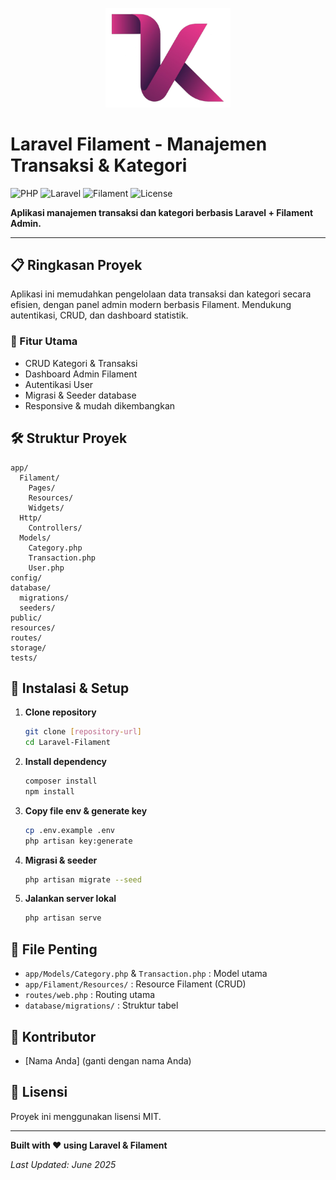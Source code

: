 <p align="center">
  <img src="docs/personal-logo.png" width="200" alt="KosKu Logo" />
</p>

# Laravel Filament - Manajemen Transaksi & Kategori

![PHP](https://img.shields.io/badge/PHP-777BB4?style=for-the-badge&logo=php&logoColor=white)
![Laravel](https://img.shields.io/badge/Laravel-FF2D20?style=for-the-badge&logo=laravel&logoColor=white)
![Filament](https://img.shields.io/badge/Filament-3B82F6?style=for-the-badge)
![License](https://img.shields.io/badge/License-MIT-green?style=for-the-badge)

**Aplikasi manajemen transaksi dan kategori berbasis Laravel + Filament Admin.**

---

## 📋 Ringkasan Proyek

Aplikasi ini memudahkan pengelolaan data transaksi dan kategori secara efisien, dengan panel admin modern berbasis Filament. Mendukung autentikasi, CRUD, dan dashboard statistik.

### 🎯 Fitur Utama
- CRUD Kategori & Transaksi
- Dashboard Admin Filament
- Autentikasi User
- Migrasi & Seeder database
- Responsive & mudah dikembangkan

## 🛠️ Struktur Proyek
```
app/
  Filament/
    Pages/
    Resources/
    Widgets/
  Http/
    Controllers/
  Models/
    Category.php
    Transaction.php
    User.php
config/
database/
  migrations/
  seeders/
public/
resources/
routes/
storage/
tests/
```

## 🚀 Instalasi & Setup

1. **Clone repository**
   ```bash
   git clone [repository-url]
   cd Laravel-Filament
   ```
2. **Install dependency**
   ```bash
   composer install
   npm install
   ```
3. **Copy file env & generate key**
   ```bash
   cp .env.example .env
   php artisan key:generate
   ```
4. **Migrasi & seeder**
   ```bash
   php artisan migrate --seed
   ```
5. **Jalankan server lokal**
   ```bash
   php artisan serve
   ```

## 📁 File Penting
- `app/Models/Category.php` & `Transaction.php` : Model utama
- `app/Filament/Resources/` : Resource Filament (CRUD)
- `routes/web.php` : Routing utama
- `database/migrations/` : Struktur tabel

## 👤 Kontributor
- [Nama Anda] (ganti dengan nama Anda)

## 📄 Lisensi

Proyek ini menggunakan lisensi MIT.

---

**Built with ❤️ using Laravel & Filament**

*Last Updated: June 2025*
